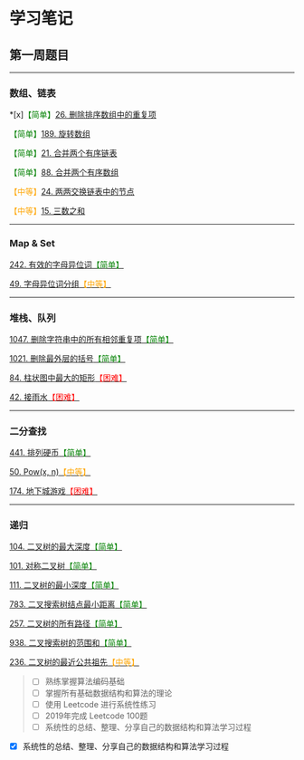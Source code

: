 # 学习笔记

## 第一周题目
---
### 数组、链表
*[x]<font color="green">【简单】</font>[26. 删除排序数组中的重复项 ](https://leetcode-cn.com/problems/remove-duplicates-from-sorted-array/)

<font color=green>【简单】</font>[189. 旋转数组](https://leetcode-cn.com/problems/rotate-array/)

<font color=green>【简单】</font>[21. 合并两个有序链表](https://leetcode-cn.com/problems/merge-two-sorted-lists/)

<font color=green>【简单】</font>[88. 合并两个有序数组](https://leetcode-cn.com/problems/merge-sorted-array/)

<font color=orange>【中等】</font>[24. 两两交换链表中的节点](https://leetcode-cn.com/problems/swap-nodes-in-pairs/)

<font color=orange>【中等】</font>[15. 三数之和](https://leetcode-cn.com/problems/3sum/)

---

### Map & Set
[242. 有效的字母异位词<font color=green>【简单】</font>](https://leetcode-cn.com/problems/valid-anagram/)

[49. 字母异位词分组<font color=orange>【中等】</font>](https://leetcode-cn.com/problems/group-anagrams/)

---

### 堆栈、队列

[1047. 删除字符串中的所有相邻重复项<font color=green>【简单】</font>](https://leetcode-cn.com/problems/remove-all-adjacent-duplicates-in-string/)

[1021. 删除最外层的括号<font color=green>【简单】</font>](https://leetcode-cn.com/problems/remove-outermost-parentheses/)

[84. 柱状图中最大的矩形<font color=red>【困难】</font>](https://leetcode.com/problems/largest-rectangle-in-histogram/)

[42. 接雨水<font color=red>【困难】</font>](https://leetcode.com/problems/trapping-rain-water/)

---

### 二分查找

[441. 排列硬币<font color=green>【简单】</font>](https://leetcode-cn.com/problems/arranging-coins/)

[50. Pow(x, n)<font color=orange>【中等】</font>](https://leetcode-cn.com/problems/powx-n/)

[174. 地下城游戏<font color=red>【困难】</font>](https://leetcode-cn.com/problems/dungeon-game/)


---

### 递归

[104. 二叉树的最大深度<font color=green>【简单】</font>](https://leetcode-cn.com/problems/maximum-depth-of-binary-tree/)

[101. 对称二叉树<font color=green>【简单】</font>](https://leetcode-cn.com/problems/symmetric-tree/)

[111. 二叉树的最小深度<font color=green>【简单】</font>](https://leetcode-cn.com/problems/minimum-depth-of-binary-tree/)

[783. 二叉搜索树结点最小距离<font color=green>【简单】</font>](https://leetcode-cn.com/problems/minimum-distance-between-bst-nodes/)

[257. 二叉树的所有路径<font color=green>【简单】</font>](https://leetcode-cn.com/problems/binary-tree-paths/)

[938. 二叉搜索树的范围和<font color=green>【简单】</font>](https://leetcode-cn.com/problems/range-sum-of-bst/)

[236. 二叉树的最近公共祖先<font color=orange>【中等】</font>](https://leetcode-cn.com/problems/lowest-common-ancestor-of-a-binary-tree/)

> * [ ]  熟练掌握算法编码基础
> * [ ]  掌握所有基础数据结构和算法的理论
> * [ ]  使用 Leetcode 进行系统性练习
> * [ ]  2019年完成 Leetcode  100题
> * [ ]  系统性的总结、整理、分享自己的数据结构和算法学习过程

* [x]  系统性的总结、整理、分享自己的数据结构和算法学习过程